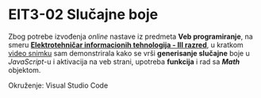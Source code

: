 # EIT3-02 Slučajne boje

Zbog potrebe izvođenja *online* nastave iz predmeta **Veb programiranje**, na smeru [**Elektrotehničar informacionih tehnologija - III razred**](https://github.com/danijelaradmilovic?tab=repositories&q=eit3&type=&language=), u kratkom [video snimku](https://youtu.be/jUP865nls_o) sam demonstrirala kako se vrši **generisanje slučajne** boje u *JavaScript*-u i aktivacija na veb strani, upotreba **funkcija** i rad sa ***Math*** objektom.

Okruženje: 
Visual Studio Code
